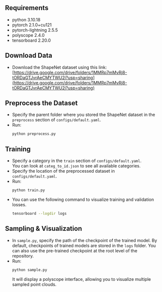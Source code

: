 ## Requirements
- python 3.10.18
- pytorch 2.1.0+cu121
- pytorch-lightning 2.5.5
- polyscope 2.4.0
- tensorboard 2.20.0

## Download Data

- Download the ShapeNet dataset using this link:  
  [https://drive.google.com/drive/folders/1MMRp7mMvRj8-tORDaGTJvrAeCMYTWU2j?usp=sharing](https://drive.google.com/drive/folders/1MMRp7mMvRj8-tORDaGTJvrAeCMYTWU2j?usp=sharing)

## Preprocess the Dataset

- Specify the parent folder where you stored the ShapeNet dataset in the `preprocess` section of `configs/default.yaml`.
- Run:
  ```bash
  python preprocess.py
  ```

## Training

- Specify a category in the `train` section of `configs/default.yaml`.  
  You can look at `categ_to_id.json` to see all available categories.
- Specify the location of the preprocessed dataset in `configs/default.yaml`.
- Run:
  ```bash
  python train.py
  ```
- You can use the following command to visualize training and validation losses.
  ```bash
  tensorboard --logdir logs
  ```

## Sampling & Visualization

- In `sample.py`, specify the path of the checkpoint of the trained model. By default, checkpoints of trained models are stored in the `logs` folder. You can also use the pre-trained checkpoint at the root level of the repository.
- Run:
  ```bash
  python sample.py
  ```
  It will display a polyscope interface, allowing you to visualize multiple sampled point clouds.